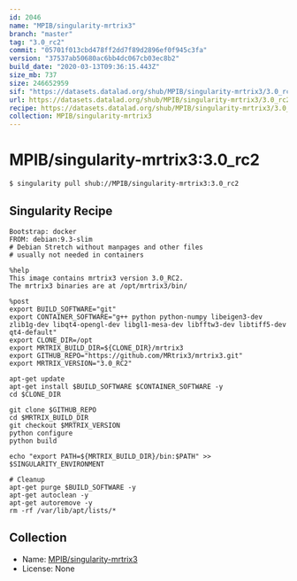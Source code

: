 ```yaml
---
id: 2046
name: "MPIB/singularity-mrtrix3"
branch: "master"
tag: "3.0_rc2"
commit: "05701f013cbd478ff2dd7f89d2896ef0f945c3fa"
version: "37537ab50680ac6bb4dc067cb03ec8b2"
build_date: "2020-03-13T09:36:15.443Z"
size_mb: 737
size: 246652959
sif: "https://datasets.datalad.org/shub/MPIB/singularity-mrtrix3/3.0_rc2/2020-03-13-05701f01-37537ab5/37537ab50680ac6bb4dc067cb03ec8b2.simg"
url: https://datasets.datalad.org/shub/MPIB/singularity-mrtrix3/3.0_rc2/2020-03-13-05701f01-37537ab5/
recipe: https://datasets.datalad.org/shub/MPIB/singularity-mrtrix3/3.0_rc2/2020-03-13-05701f01-37537ab5/Singularity
collection: MPIB/singularity-mrtrix3
---
```


# MPIB/singularity-mrtrix3:3.0_rc2

```bash
$ singularity pull shub://MPIB/singularity-mrtrix3:3.0_rc2
```

## Singularity Recipe

```singularity
Bootstrap: docker
FROM: debian:9.3-slim
# Debian Stretch without manpages and other files
# usually not needed in containers

%help
This image contains mrtrix3 version 3.0_RC2.
The mrtrix3 binaries are at /opt/mrtrix3/bin/

%post
export BUILD_SOFTWARE="git"
export CONTAINER_SOFTWARE="g++ python python-numpy libeigen3-dev zlib1g-dev libqt4-opengl-dev libgl1-mesa-dev libfftw3-dev libtiff5-dev qt4-default"
export CLONE_DIR=/opt
export MRTRIX_BUILD_DIR=${CLONE_DIR}/mrtrix3
export GITHUB_REPO="https://github.com/MRtrix3/mrtrix3.git"
export MRTRIX_VERSION="3.0_RC2"

apt-get update
apt-get install $BUILD_SOFTWARE $CONTAINER_SOFTWARE -y
cd $CLONE_DIR

git clone $GITHUB_REPO
cd $MRTRIX_BUILD_DIR
git checkout $MRTRIX_VERSION
python configure
python build

echo "export PATH=${MRTRIX_BUILD_DIR}/bin:$PATH" >> $SINGULARITY_ENVIRONMENT

# Cleanup
apt-get purge $BUILD_SOFTWARE -y
apt-get autoclean -y
apt-get autoremove -y
rm -rf /var/lib/apt/lists/*
```

## Collection

 - Name: [MPIB/singularity-mrtrix3](https://github.com/MPIB/singularity-mrtrix3)
 - License: None


